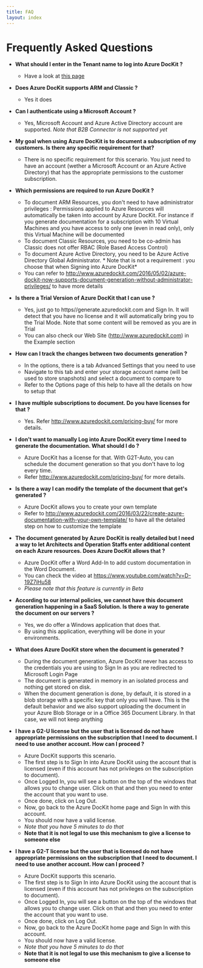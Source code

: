 ```yaml
---
title: FAQ
layout: index
---
```

# Frequently Asked Questions

* **What should I enter in the Tenant name to log into Azure DocKit ?**
  * Have a look at [this page](/WhichTenantToUse)

* **Does Azure DocKit supports ARM and Classic ?**
  * Yes it does

* **Can I authenticate using a Microsoft Account ?**
  * Yes, Microsoft Account and Azure Active Directory account are supported. *Note that B2B Connector is not supported yet*

* **My goal when using Azure DocKit is to document a subscription of my customers. Is there any specific requirement for that?**
  * There is no specific requirement for this scenario. You just need to have an account (wether a Microsoft Account or an Azure Active Directory) that has the appropriate permissions to the customer subscription.

* **Which permissions are required to run Azure DocKit ?**
  * To document ARM Resources, you don't need to have administrator privileges : Permissions applied to Azure Resources will automatically be taken into account by Azure DocKit. For instance if you generate documentation for a subscription with 10 Virtual Machines and you have access to only one (even in read only), only this Virtual Machine will be documented
  * To document Classic Resources, you need to be co-admin has Classic does not offer RBAC (Role Based Access Control)
  * To document Azure Active Directory, you need to be Azure Active Directory Global Administrator. * Note that is not a requirement : you choose that when Signing into Azure DocKit*
  * You can refer to http://www.azuredockit.com/2016/05/02/azure-dockit-now-supports-document-generation-without-administrator-privileges/ to have more details

* **Is there a Trial Version of Azure DocKit that I can use ?**
  * Yes, just go to https//generate.azuredockit.com and Sign In. It will detect that you have no license and it will automatically bring you to the Trial Mode. Note that some content will be removed as you are in Trial
  * You can also check our Web Site (http://www.azuredockit.com) in the Example section

* **How can I track the changes between two documents generation ?**
  * In the options, there is a tab Advanced Settings that you need to use
  * Navigate to this tab and enter your storage account name (will be used to store snapshots) and select a document to compare to
  * Refer to the Options page of this help to have all the details on how to setup that

* **I have multiple subscriptions to document. Do you have licenses for that ?**
  * Yes. Refer http://www.azuredockit.com/pricing-buy/ for more details.

* **I don't want to manually Log into Azure DocKit every time I need to generate the documentation. What should I do ?**
  * Azure DocKit has a license for that. With G2T-Auto, you can schedule the document generation so that you don't have to log every time.
  * Refer http://www.azuredockit.com/pricing-buy/ for more details.

* **Is there a way I can modify the template of the document that get's generated ?**
  * Azure DocKit allows you to create your own template
  * Refer to http://www.azuredockit.com/2016/03/22/create-azure-documentation-with-your-own-template/ to have all the detailed step on how to customize the template

* **The document generated by Azure DocKit is really detailed but I need a way to let Architects and Operation Staffs enter additional content on each Azure resources. Does Azure DocKit allows that ?**
  * Azure DocKit offer a Word Add-In to add custom documentation in the Word Document.
  * You can check the video at https://www.youtube.com/watch?v=D-19Z7iHu58
  * *Please note that this feature is currently in Beta*

* **According to our internal policies, we cannot have this document generation happening in a SaaS Solution. Is there a way to generate the document on our servers ?**
  * Yes, we do offer a Windows application that does that.
  * By using this application, everything will be done in your environments.

* **What does Azure DocKit store when the document is generated ?**
  * During the document generation, Azure DocKit never has access to the credentials you are using to Sign In as you are redirected to Microsoft Login Page
  * The document is generated in memory in an isolated process and nothing get stored on disk.
  * When the document generation is done, by default, it is stored in a blob storage with a specific key that only you will have. This is the default behavior and we also support uploading the document in your Azure Blob Storage or in a Office 365 Document Library. In that case, we will not keep anything

* **I have a G2-U license but the user that is licensed do not have appropriate permissions on the subscription that I need to document. I need to use another account. How can I proceed ?**
  * Azure DocKit supports this scenario.
  * The first step is to Sign In into Azure DocKit using the account that is licensed (even if this account has not privileges on the subscription to document).
  * Once Logged In, you will see a button on the top of the windows that allows you to change user. Click on that and then you need to enter the account that you want to use.
  * Once done, click on Log Out.
  * Now, go back to the Azure DocKit home page and Sign In with this account.
  * You should now have a valid license.
  * *Note that you have 5 minutes to do that*
  * **Note that it is not legal to use this mechanism to give a license to someone else**

* **I have a G2-T license but the user that is licensed do not have appropriate permissions on the subscription that I need to document. I need to use another account. How can I proceed ?**
  * Azure DocKit supports this scenario.
  * The first step is to Sign In into Azure DocKit using the account that is licensed (even if this account has not privileges on the subscription to document).
  * Once Logged In, you will see a button on the top of the windows that allows you to change user. Click on that and then you need to enter the account that you want to use.
  * Once done, click on Log Out.
  * Now, go back to the Azure DocKit home page and Sign In with this account.
  * You should now have a valid license.
  * *Note that you have 5 minutes to do that*
  * **Note that it is not legal to use this mechanism to give a license to someone else**
